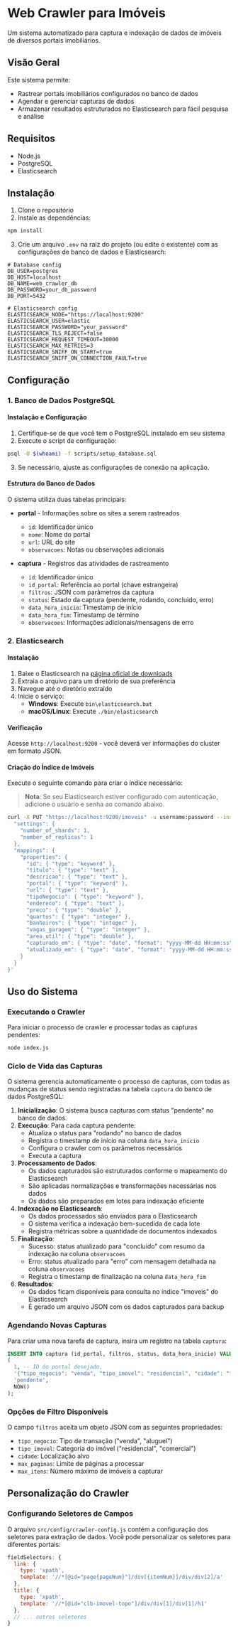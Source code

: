 # Web Crawler para Imóveis

Um sistema automatizado para captura e indexação de dados de imóveis de diversos portais imobiliários.

## Visão Geral

Este sistema permite:

- Rastrear portais imobiliários configurados no banco de dados
- Agendar e gerenciar capturas de dados
- Armazenar resultados estruturados no Elasticsearch para fácil pesquisa e análise

## Requisitos

- Node.js
- PostgreSQL
- Elasticsearch

## Instalação

1. Clone o repositório
2. Instale as dependências:

```bash
npm install
```

3. Crie um arquivo `.env` na raiz do projeto (ou edite o existente) com as configurações de banco de dados e Elasticsearch:

```
# Database config
DB_USER=postgres
DB_HOST=localhost
DB_NAME=web_crawler_db
DB_PASSWORD=your_db_password
DB_PORT=5432

# Elasticsearch config
ELASTICSEARCH_NODE="https://localhost:9200"
ELASTICSEARCH_USER=elastic
ELASTICSEARCH_PASSWORD="your_password"
ELASTICSEARCH_TLS_REJECT=false
ELASTICSEARCH_REQUEST_TIMEOUT=30000
ELASTICSEARCH_MAX_RETRIES=3
ELASTICSEARCH_SNIFF_ON_START=true
ELASTICSEARCH_SNIFF_ON_CONNECTION_FAULT=true
```

## Configuração

### 1. Banco de Dados PostgreSQL

#### Instalação e Configuração

1. Certifique-se de que você tem o PostgreSQL instalado em seu sistema
2. Execute o script de configuração:

```bash
psql -U $(whoami) -f scripts/setup_database.sql
```

3. Se necessário, ajuste as configurações de conexão na aplicação.

#### Estrutura do Banco de Dados

O sistema utiliza duas tabelas principais:

- **portal** - Informações sobre os sites a serem rastreados

  - `id`: Identificador único
  - `nome`: Nome do portal
  - `url`: URL do site
  - `observacoes`: Notas ou observações adicionais

- **captura** - Registros das atividades de rastreamento
  - `id`: Identificador único
  - `id_portal`: Referência ao portal (chave estrangeira)
  - `filtros`: JSON com parâmetros da captura
  - `status`: Estado da captura (pendente, rodando, concluido, erro)
  - `data_hora_inicio`: Timestamp de início
  - `data_hora_fim`: Timestamp de término
  - `observacoes`: Informações adicionais/mensagens de erro

### 2. Elasticsearch

#### Instalação

1. Baixe o Elasticsearch na [página oficial de downloads](https://www.elastic.co/downloads/elasticsearch)
2. Extraia o arquivo para um diretório de sua preferência
3. Navegue até o diretório extraído
4. Inicie o serviço:
   - **Windows**: Execute `bin\elasticsearch.bat`
   - **macOS/Linux**: Execute `./bin/elasticsearch`

#### Verificação

Acesse `http://localhost:9200` - você deverá ver informações do cluster em formato JSON.

#### Criação do Índice de Imóveis

Execute o seguinte comando para criar o índice necessário:

> **Nota**: Se seu Elasticsearch estiver configurado com autenticação, adicione o usuário e senha ao comando abaixo.

```bash
curl -X PUT "https://localhost:9200/imoveis" -u username:password --insecure -H "Content-Type: application/json" -d '{
  "settings": {
    "number_of_shards": 1,
    "number_of_replicas": 1
  },
  "mappings": {
    "properties": {
      "id": { "type": "keyword" },
      "titulo": { "type": "text" },
      "descricao": { "type": "text" },
      "portal": { "type": "keyword" },
      "url": { "type": "text" },
      "tipoNegocio": { "type": "keyword" },
      "endereco": { "type": "text" },
      "preco": { "type": "double" },
      "quartos": { "type": "integer" },
      "banheiros": { "type": "integer" },
      "vagas_garagem": { "type": "integer" },
      "area_util": { "type": "double" },
      "capturado_em": { "type": "date", "format": "yyyy-MM-dd HH:mm:ss" },
      "atualizado_em": { "type": "date", "format": "yyyy-MM-dd HH:mm:ss" }
    }
  }
}'
```

## Uso do Sistema

### Executando o Crawler

Para iniciar o processo de crawler e processar todas as capturas pendentes:

```bash
node index.js
```

### Ciclo de Vida das Capturas

O sistema gerencia automaticamente o processo de capturas, com todas as mudanças de status sendo registradas na tabela `captura` do banco de dados PostgreSQL:

1. **Inicialização**: O sistema busca capturas com status "pendente" no banco de dados.
2. **Execução**: Para cada captura pendente:
   - Atualiza o status para "rodando" no banco de dados
   - Registra o timestamp de início na coluna `data_hora_inicio`
   - Configura o crawler com os parâmetros necessários
   - Executa a captura
3. **Processamento de Dados**:
   - Os dados capturados são estruturados conforme o mapeamento do Elasticsearch
   - São aplicadas normalizações e transformações necessárias nos dados
   - Os dados são preparados em lotes para indexação eficiente
4. **Indexação no Elasticsearch**:
   - Os dados processados são enviados para o Elasticsearch
   - O sistema verifica a indexação bem-sucedida de cada lote
   - Registra métricas sobre a quantidade de documentos indexados
5. **Finalização**:
   - Sucesso: status atualizado para "concluido" com resumo da indexação na coluna `observacoes`
   - Erro: status atualizado para "erro" com mensagem detalhada na coluna `observacoes`
   - Registra o timestamp de finalização na coluna `data_hora_fim`
6. **Resultados**:
   - Os dados ficam disponíveis para consulta no índice "imoveis" do Elasticsearch
   - É gerado um arquivo JSON com os dados capturados para backup

### Agendando Novas Capturas

Para criar uma nova tarefa de captura, insira um registro na tabela `captura`:

```sql
INSERT INTO captura (id_portal, filtros, status, data_hora_inicio) VALUES
(
  1, -- ID do portal desejado,
  '{"tipo_negocio": "venda", "tipo_imovel": "residencial", "cidade": "florianopolis", "max_itens": 5}',
  'pendente',
  NOW()
);
```

### Opções de Filtro Disponíveis

O campo `filtros` aceita um objeto JSON com as seguintes propriedades:

- `tipo_negocio`: Tipo de transação ("venda", "aluguel")
- `tipo_imovel`: Categoria do imóvel ("residencial", "comercial")
- `cidade`: Localização alvo
- `max_paginas`: Limite de páginas a processar
- `max_itens`: Número máximo de imóveis a capturar

## Personalização do Crawler

### Configurando Seletores de Campos

O arquivo `src/config/crawler-config.js` contém a configuração dos seletores para extração de dados. Você pode personalizar os seletores para diferentes portais:

```js
fieldSelectors: {
  link: {
    type: 'xpath',
    template: '//*[@id="page{pageNum}"]/div[{itemNum}]/div/div[2]/a'
  },
  title: {
    type: 'xpath',
    template: '//*[@id="clb-imovel-topo"]/div/div[1]/div[1]/h1'
  },
  // ... outros seletores
}
```
